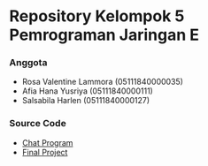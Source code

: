 # Repository Kelompok 5 Pemrograman Jaringan E

### Anggota
- Rosa Valentine Lammora (05111840000035)
- Afia Hana Yusriya (05111840000111)
- Salsabila Harlen (05111840000127)

### Source Code
- [Chat Program](https://github.com/arommal/Pemrograman_Jaringan_E_Kelompok_5/tree/ChatServer)
- [Final Project](https://github.com/arommal/Pemrograman_Jaringan_E_Kelompok_5/tree/FinalProject)